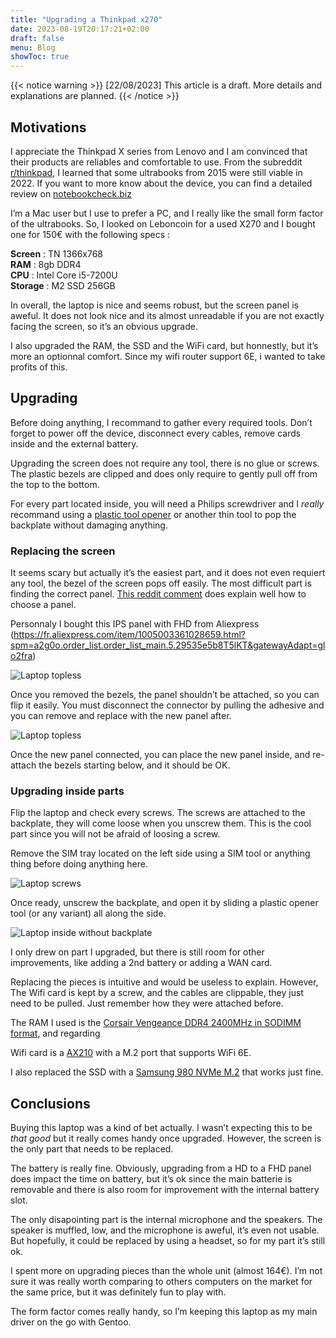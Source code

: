 ```yaml
---
title: "Upgrading a Thinkpad x270"
date: 2023-08-19T20:17:21+02:00
draft: false
menu: Blog
showToc: true
---
```


{{< notice warning >}} [22/08/2023] This article is a draft. More details and explanations are planned. {{< /notice >}} 

## Motivations


I appreciate the Thinkpad X series from Lenovo and I am convinced that their products are reliables and comfortable to use.
From the subreddit [r/thinkpad](https://www.reddit.com/r/thinkpad/), I learned that some ultrabooks from 2015 were still viable in 2022. If you want to more know about the device, you can find a detailed review on [notebookcheck.biz](https://www.notebookcheck.biz/Courte-critique-du-PC-portable-Lenovo-ThinkPad-X270-Core-i5-Full-HD.215376.0.html)

I’m a Mac user but I use to prefer a PC, and I really like the small form factor of the ultrabooks.
So, I looked on Leboncoin for a used X270 and I bought one for 150€ with the following specs :

**Screen** : TN 1366x768\
**RAM** : 8gb DDR4\
**CPU** : Intel Core i5-7200U\
**Storage** : M2 SSD 256GB

In overall, the laptop is nice and seems robust, but the screen panel is aweful. It does not look nice and its almost unreadable if you are not exactly facing the screen, so it’s an obvious upgrade.

I also upgraded the RAM, the SSD and the WiFi card, but honnestly, but it’s more an optionnal comfort. Since my wifi router support 6E, i wanted to take profits of this.

## Upgrading

Before doing anything, I recommand to gather every required tools. Don’t forget to power off the device, disconnect every cables, remove cards inside and the external battery.

Upgrading the screen does not require any tool, there is no glue or screws. The plastic bezels are clipped and does only require to gently pull off from the top to the bottom.

For every part located inside, you will need a Philips screwdriver and I *really* recommand using a [plastic tool opener](https://www.amazon.fr/gp/product/B075R1LLVC/ref=ppx_yo_dt_b_asin_title_o07_s00?ie=UTF8&th=1) or another thin tool to pop the backplate without damaging anything.


### Replacing the screen

It seems scary but actually it’s the easiest part, and it does not even requiert any tool, the bezel of the screen pops off easily. The most difficult part is finding the correct panel.
[This reddit comment](https://www.reddit.com/r/thinkpad/comments/9xl5ud/comment/eabwlw6/?utm_source=reddit&utm_medium=web2x&context=3) does explain well how to choose a panel.

Personnaly I bought this IPS panel with FHD from Aliexpress (https://fr.aliexpress.com/item/1005003361028659.html?spm=a2g0o.order_list.order_list_main.5.29535e5b8T5lKT&gatewayAdapt=glo2fra)

![Laptop topless](/lenovo/lenovo-topless_compress.png)

Once you removed the bezels, the panel shouldn’t be attached, so you can flip it easily. You must disconnect the connector by pulling the adhesive and you can remove and replace with the new panel after.

![Laptop topless](/lenovo/screen-connector_compress.png)

Once the new panel connected, you can place the new panel inside, and re-attach the bezels starting below, and it should be OK. 

### Upgrading inside parts

Flip the laptop and check every screws. The screws are attached to the backplate, they will come loose when you unscrew them. This is the cool part since you will not be afraid of loosing a screw. 

Remove the SIM tray located on the left side using a SIM tool or anything thing before doing anything here.


![Laptop screws](/lenovo/backplate_compress.png)

Once ready, unscrew the backplate, and open it by sliding a plastic opener tool (or any variant) all along the side.

![Laptop inside without backplate](/lenovo/inside_compress.png)

I only drew on part I upgraded, but there is still room for other improvements, like adding a 2nd battery or adding a WAN card.

Replacing the pieces is intuitive and would be useless to explain. However, The Wifi card is kept by a screw, and the cables are clippable, they just need to be pulled. Just remember how they were attached before.

The RAM I used is the [Corsair Vengeance DDR4 2400MHz in SODIMM format](https://www.amazon.fr/gp/product/B077S17RPZ/ref=ppx_yo_dt_b_asin_title_o00_s00?ie=UTF8&psc=1), and regarding

Wifi card is a [AX210](https://www.amazon.fr/gp/product/B0B39631G1/ref=ppx_yo_dt_b_asin_title_o07_s00?ie=UTF8&psc=1) with a M.2 port that supports WiFi 6E.

I also replaced the SSD with a [Samsung 980 NVMe M.2](https://www.amazon.fr/gp/product/B08TJ2649W/ref=ppx_yo_dt_b_asin_title_o06_s00?ie=UTF8&psc=1) that works just fine.

## Conclusions

Buying this laptop was a kind of bet actually. I wasn’t expecting this to be *that good* but it really comes handy once upgraded. However, the screen is the only part that needs to be replaced.

The battery is really fine. Obviously, upgrading from a HD to a FHD panel does impact the time on battery, but it’s ok since the main batterie is removable and there is also room for improvement with the internal battery slot.

The only disapointing part is the internal microphone and the speakers. The speaker is muffled, low, and the microphone is aweful, it’s even not usable. But hopefully, it could be replaced by using a headset, so for my part it’s still ok.

I spent more on upgrading pieces than the whole unit (almost 164€). I’m not sure it was really worth comparing to others computers on the market for the same price, but it was definitely fun to play with. 

The form factor comes really handy, so I’m keeping this laptop as my main driver on the go with Gentoo.
